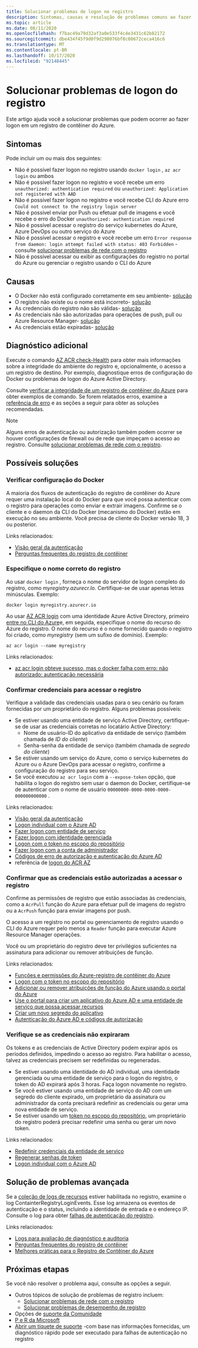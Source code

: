 ```yaml
---
title: Solucionar problemas de logon no registro
description: Sintomas, causas e resolução de problemas comuns ao fazer logon em um registro de contêiner do Azure
ms.topic: article
ms.date: 08/11/2020
ms.openlocfilehash: f7bac49a79d32af3a0e533f4c4e3431c62b82172
ms.sourcegitcommit: dbe434f45f9d0f9d298076bf8c08672ceca416c6
ms.translationtype: MT
ms.contentlocale: pt-BR
ms.lasthandoff: 10/17/2020
ms.locfileid: "92148445"
---
```

# <a name="troubleshoot-registry-login"></a>Solucionar problemas de logon do registro

Este artigo ajuda você a solucionar problemas que podem ocorrer ao fazer logon em um registro de contêiner do Azure. 

## <a name="symptoms"></a>Sintomas

Pode incluir um ou mais dos seguintes:

* Não é possível fazer logon no registro usando `docker login` , `az acr login` ou ambos
* Não é possível fazer logon no registro e você recebe um erro `unauthorized: authentication required` ou `unauthorized: Application not registered with AAD`
* Não é possível fazer logon no registro e você recebe CLI do Azure erro `Could not connect to the registry login server`
* Não é possível enviar por Push ou efetuar pull de imagens e você recebe o erro do Docker `unauthorized: authentication required`
* Não é possível acessar o registro do serviço kubernetes do Azure, Azure DevOps ou outro serviço do Azure
* Não é possível acessar o registro e você recebe um erro `Error response from daemon: login attempt failed with status: 403 Forbidden` -consulte [solucionar problemas de rede com o registro](container-registry-troubleshoot-access.md)
* Não é possível acessar ou exibir as configurações do registro no portal do Azure ou gerenciar o registro usando o CLI do Azure

## <a name="causes"></a>Causas

* O Docker não está configurado corretamente em seu ambiente- [solução](#check-docker-configuration)
* O registro não existe ou o nome está incorreto- [solução](#specify-correct-registry-name)
* As credenciais do registro não são válidas- [solução](#confirm-credentials-to-access-registry)
* As credenciais não são autorizadas para operações de push, pull ou Azure Resource Manager- [solução](#confirm-credentials-are-authorized-to-access-registry)
* As credenciais estão expiradas- [solução](#check-that-credentials-arent-expired)

## <a name="further-diagnosis"></a>Diagnóstico adicional 

Execute o comando [AZ ACR check-Health](/cli/azure/acr#az-acr-check-health) para obter mais informações sobre a integridade do ambiente do registro e, opcionalmente, o acesso a um registro de destino. Por exemplo, diagnostique erros de configuração do Docker ou problemas de logon do Azure Active Directory. 

Consulte [verificar a integridade de um registro de contêiner do Azure](container-registry-check-health.md) para obter exemplos de comando. Se forem relatados erros, examine a [referência de erro](container-registry-health-error-reference.md) e as seções a seguir para obter as soluções recomendadas.

> [!NOTE]
> Alguns erros de autenticação ou autorização também podem ocorrer se houver configurações de firewall ou de rede que impeçam o acesso ao registro. Consulte [solucionar problemas de rede com o registro](container-registry-troubleshoot-access.md).

## <a name="potential-solutions"></a>Possíveis soluções

### <a name="check-docker-configuration"></a>Verificar configuração do Docker

A maioria dos fluxos de autenticação do registro de contêiner do Azure requer uma instalação local do Docker para que você possa autenticar com o registro para operações como enviar e extrair imagens. Confirme se o cliente e o daemon da CLI do Docker (mecanismo do Docker) estão em execução no seu ambiente. Você precisa de cliente do Docker versão 18, 3 ou posterior.

Links relacionados:

* [Visão geral da autenticação](container-registry-authentication.md#authentication-options)
* [Perguntas frequentes do registro de contêiner](container-registry-faq.md)

### <a name="specify-correct-registry-name"></a>Especifique o nome correto do registro

Ao usar `docker login` , forneça o nome do servidor de logon completo do registro, como *myregistry.azurecr.Io*. Certifique-se de usar apenas letras minúsculas. Exemplo:

```console
docker login myregistry.azurecr.io
```

Ao usar [AZ ACR login](/cli/azure/acr#az-acr-login) com uma identidade Azure Active Directory, primeiro [entre no CLI do Azure](/cli/azure/authenticate-azure-cli)e, em seguida, especifique o nome do recurso do Azure do registro. O nome do recurso é o nome fornecido quando o registro foi criado, como *myregistry* (sem um sufixo de domínio). Exemplo:

```azurecli
az acr login --name myregistry
```

Links relacionados:

* [az acr login obteve sucesso, mas o docker falha com erro: não autorizado: autenticação necessária](container-registry-faq.md#az-acr-login-succeeds-but-docker-fails-with-error-unauthorized-authentication-required )

### <a name="confirm-credentials-to-access-registry"></a>Confirmar credenciais para acessar o registro

Verifique a validade das credenciais usadas para o seu cenário ou foram fornecidas por um proprietário do registro. Alguns problemas possíveis:

* Se estiver usando uma entidade de serviço Active Directory, certifique-se de usar as credenciais corretas no locatário Active Directory:
  * Nome de usuário-ID do aplicativo da entidade de serviço (também chamada de *ID do cliente*)
  * Senha-senha da entidade de serviço (também chamada de *segredo do cliente*)
* Se estiver usando um serviço do Azure, como o serviço kubernetes do Azure ou o Azure DevOps para acessar o registro, confirme a configuração do registro para seu serviço.
* Se você executou `az acr login` com a `--expose-token` opção, que habilita o logon do registro sem usar o daemon do Docker, certifique-se de autenticar com o nome de usuário `00000000-0000-0000-0000-000000000000` .

Links relacionados:

* [Visão geral da autenticação](container-registry-authentication.md#authentication-options)
* [Logon individual com o Azure AD](container-registry-authentication.md#individual-login-with-azure-ad)
* [Fazer logon com entidade de serviço](container-registry-auth-service-principal.md)
* [Fazer logon com identidade gerenciada](container-registry-authentication-managed-identity.md)
* [Logon com o token no escopo do repositório](container-registry-repository-scoped-permissions.md)
* [Fazer logon com a conta de administrador](container-registry-authentication.md#admin-account)
* [Códigos de erro de autorização e autenticação do Azure AD](../active-directory/develop/reference-aadsts-error-codes.md)
* referência de [logon do ACR AZ](/cli/azure/acr#az-acr-login)

### <a name="confirm-credentials-are-authorized-to-access-registry"></a>Confirmar que as credenciais estão autorizadas a acessar o registro

Confirme as permissões de registro que estão associadas às credenciais, como a `AcrPull` função do Azure para efetuar pull de imagens do registro ou a `AcrPush` função para enviar imagens por push. 

O acesso a um registro no portal ou gerenciamento de registro usando o CLI do Azure requer pelo menos a `Reader` função para executar Azure Resource Manager operações.

Você ou um proprietário do registro deve ter privilégios suficientes na assinatura para adicionar ou remover atribuições de função.

Links relacionados:

* [Funções e permissões do Azure-registro de contêiner do Azure](container-registry-roles.md)
* [Logon com o token no escopo do repositório](container-registry-repository-scoped-permissions.md)
* [Adicionar ou remover atribuições de função do Azure usando o portal do Azure](../role-based-access-control/role-assignments-portal.md)
* [Use o portal para criar um aplicativo do Azure AD e uma entidade de serviço que possa acessar recursos](../active-directory/develop/howto-create-service-principal-portal.md)
* [Criar um novo segredo do aplicativo](../active-directory/develop/howto-create-service-principal-portal.md#option-2-create-a-new-application-secret)
* [Autenticação do Azure AD e códigos de autorização](../active-directory/develop/reference-aadsts-error-codes.md)

### <a name="check-that-credentials-arent-expired"></a>Verifique se as credenciais não expiraram

Os tokens e as credenciais de Active Directory podem expirar após os períodos definidos, impedindo o acesso ao registro. Para habilitar o acesso, talvez as credenciais precisem ser redefinidas ou regeneradas.

* Se estiver usando uma identidade do AD individual, uma identidade gerenciada ou uma entidade de serviço para o logon do registro, o token do AD expirará após 3 horas. Faça logon novamente no registro.  
* Se você estiver usando uma entidade de serviço do AD com um segredo do cliente expirado, um proprietário da assinatura ou administrador da conta precisará redefinir as credenciais ou gerar uma nova entidade de serviço.
* Se estiver usando um [token no escopo do repositório](container-registry-repository-scoped-permissions.md), um proprietário do registro poderá precisar redefinir uma senha ou gerar um novo token.

Links relacionados:

* [Redefinir credenciais da entidade de serviço](/cli/azure/ad/sp/credential#az-ad-sp-credential-reset)
* [Regenerar senhas de token](container-registry-repository-scoped-permissions.md#regenerate-token-passwords)
* [Logon individual com o Azure AD](container-registry-authentication.md#individual-login-with-azure-ad)

## <a name="advanced-troubleshooting"></a>Solução de problemas avançada

Se a [coleção de logs de recursos](container-registry-diagnostics-audit-logs.md) estiver habilitada no registro, examine o log ContainterRegistryLoginEvents. Esse log armazena os eventos de autenticação e o status, incluindo a identidade de entrada e o endereço IP. Consulte o log para obter [falhas de autenticação do registro](container-registry-diagnostics-audit-logs.md#registry-authentication-failures). 

Links relacionados:

* [Logs para avaliação de diagnóstico e auditoria](container-registry-diagnostics-audit-logs.md)
* [Perguntas frequentes do registro de contêiner](container-registry-faq.md)
* [Melhores práticas para o Registro de Contêiner do Azure](container-registry-best-practices.md)

## <a name="next-steps"></a>Próximas etapas

Se você não resolver o problema aqui, consulte as opções a seguir.

* Outros tópicos de solução de problemas de registro incluem:
  * [Solucionar problemas de rede com o registro](container-registry-troubleshoot-access.md)
  * [Solucionar problemas de desempenho de registro](container-registry-troubleshoot-performance.md)
* Opções de [suporte da Comunidade](https://azure.microsoft.com/support/community/)
* [P e R da Microsoft](/answers/products/)
* [Abrir um tíquete de suporte](https://azure.microsoft.com/support/create-ticket/) -com base nas informações fornecidas, um diagnóstico rápido pode ser executado para falhas de autenticação no registro
